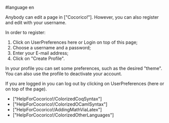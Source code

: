 #language en

Anybody can edit a page in ["Cocorico!"]. 
However, you can also register and edit with your username. 

In order to register:

 1. Click on UserPreferences here or Login on top of this page; 
 1. Choose a username and a password;
 1. Enter your E-mail address;
 1. Click on "Create Profile".

In your profile you can set some preferences, such as the desired "theme". You can 
also use the profile to deactivate your account.

If you are logged in you can log out by clicking on UserPreferences (here or on top of the page). 


 * ["HelpForCocorico!/ColorizedCoqSyntax"]
 * ["HelpForCocorico!/ColorizedOCamlSyntax"]
 * ["HelpForCocorico!/AddingMathViaLatex"]
 * ["HelpForCocorico!/ColorizedOtherLanguages"]
